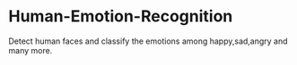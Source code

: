 # Human-Emotion-Recognition
Detect human faces and classify the emotions among happy,sad,angry and many more. 
